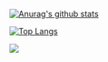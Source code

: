 [![Anurag's github stats](https://github-readme-stats.vercel.app/api?username=riibeirogabriel&count_private=true&show_icons=true&theme=dark)](https://github.com/anuraghazra/github-readme-stats)

[![Top Langs](https://github-readme-stats.vercel.app/api/top-langs/?username=riibeirogabriel&count_private=true&show_icons=true&theme=dark&layout=compact&hide=javascript,html,css)](https://github.com/anuraghazra/github-readme-stats)

![](https://komarev.com/ghpvc/?username=riibeirogabriel)
